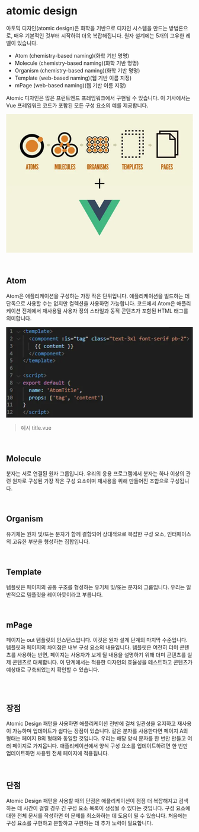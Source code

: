 # atomic design

아토믹 디자인(atomic design)은 화학을 기반으로 디자인 시스템을 만드는 방법론으로, 매우 기본적인 것부터 시작하여 더욱 복잡해집니다. 원자 설계에는 5개의 고유한 레벨이 있습니다.

- Atom (chemistry-based naming)(화학 기반 명명)
- Molecule (chemistry-based naming)(화학 기반 명명)
- Organism (chemistry-based naming)(화학 기반 명명)
- Template (web-based naming)(웹 기반 이름 지정)
- mPage (web-based naming)(웹 기반 이름 지정)

Atomic 디자인은 많은 프런트엔드 프레임워크에서 구현될 수 있습니다. 이 기사에서는 Vue 프레임워크 코드가 포함된 모든 구성 요소의 예를 제공합니다.

![](images/atomicDesign1.png)

<br>

## Atom

Atom은 애플리케이션을 구성하는 가장 작은 단위입니다. 애플리케이션을 빌드하는 데 단독으로 사용할 수는 없지만 컬렉션을 사용하면 가능합니다. 코드에서 Atom은 애플리케이션 전체에서 재사용될 사용자 정의 스타일과 동적 콘텐츠가 포함된 HTML 태그를 의미합니다.

![예시 title.vue](images/atomicDesign2.png)
> 예시 title.vue

<br>

## Molecule

분자는 서로 연결된 원자 그룹입니다. 우리의 응용 프로그램에서 분자는 하나 이상의 관련 원자로 구성된 가장 작은 구성 요소이며 재사용을 위해 만들어진 조합으로 구성됩니다.

<br>

## Organism

유기체는 원자 및/또는 분자가 함께 결합되어 상대적으로 복잡한 구성 요소, 인터페이스의 고유한 부분을 형성하는 집합입니다.

<br>

## Template

템플릿은 페이지의 공통 구조를 형성하는 유기체 및/또는 분자의 그룹입니다. 우리는 일반적으로 템플릿을 레이아웃이라고 부릅니다.

<br>

## mPage

페이지는 out 템플릿의 인스턴스입니다. 이것은 원자 설계 단계의 마지막 수준입니다. 템플릿과 페이지의 차이점은 내부 구성 요소의 내용입니다. 템플릿은 여전히 ​​더미 콘텐츠를 사용하는 반면, 페이지는 사용자가 보게 될 내용을 설명하기 위해 더미 콘텐츠를 실제 콘텐츠로 대체합니다. 이 단계에서는 적용한 디자인의 효율성을 테스트하고 콘텐츠가 예상대로 구축되었는지 확인할 수 있습니다.

<br><br>

## 장점 

Atomic Design 패턴을 사용하면 애플리케이션 전반에 걸쳐 일관성을 유지하고 재사용이 가능하며 업데이트가 쉽다는 장점이 있습니다. 같은 분자를 사용한다면 페이지 A의 형태는 페이지 B의 형태와 동일할 것입니다. 우리는 해당 양식 분자를 한 번만 만들고 여러 페이지로 가져옵니다. 애플리케이션에서 양식 구성 요소를 업데이트하려면 한 번만 업데이트하면 사용된 전체 페이지에 적용됩니다.

<br>

## 단점

Atomic Design 패턴을 사용할 때의 단점은 애플리케이션이 점점 더 복잡해지고 검색하는 데 시간이 걸릴 경우 긴 구성 요소 목록이 생성될 수 있다는 것입니다. 구성 요소에 대한 전체 문서를 작성하면 이 문제를 최소화하는 데 도움이 될 수 있습니다. 처음에는 구성 요소를 구현하고 분할하고 구현하는 데 추가 노력이 필요합니다.